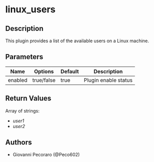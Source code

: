 # linux_users

## Description
This plugin provides a list of the available users on a Linux machine.

## Parameters
| Name | Options | Default | Description |
| ---- | ------- | ------- | ----------- |
| enabled | true/false | true | Plugin enable status |

## Return Values
Array of strings:

- *user1*
- *user2*

## Authors
- Giovanni Pecoraro (@Peco602)
